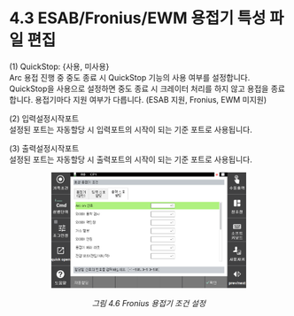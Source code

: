 ﻿# 4.3 ESAB/Fronius/EWM 용접기 특성 파일 편집

(1)	QuickStop: {사용, 미사용}  
Arc 용접 진행 중 중도 종료 시 QuickStop 기능의 사용 여부를 설정합니다. QuickStop을 사용으로 설정하면 중도 종료 시 크레이터 처리를 하지 않고 용접을 종료합니다. 용접기마다 지원 여부가 다릅니다. (ESAB 지원, Fronius, EWM 미지원)

(2)	입력설정시작포트  
설정된 포트는 자동할당 시 입력포트의 시작이 되는 기준 포트로 사용됩니다.

(3)	출력설정시작포트  
설정된 포트는 자동할당 시 출력포트의 시작이 되는 기준 포트로 사용됩니다.

 
<p align="center">
 <img src="../../_assets/4_5.png" width="70%"></img>
 <em><p align="center">그림 4.6 Fronius 용접기 조건 설정</p></em>
</p>
  


